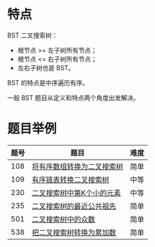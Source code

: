# 特点

BST 二叉搜索树：

- 根节点 >= 左子树所有节点；
- 根节点 <= 右子树所有节点；
- 左右子树也是 BST。

BST 的特点是中序遍历有序。

一般 BST 题目从定义和特点两个角度出发解决。

# 题目举例

| 题号 | 题目                                                         | 难度 |
| ---- | ------------------------------------------------------------ | ---- |
| 108  | [将有序数组转换为二叉搜索树](https://github.com/BarryBean/AlgorithmNotes/blob/master/%E4%BA%8C%E5%8F%89%E6%A0%91/BST%E9%A2%98%E7%9B%AE/108%E5%B0%86%E6%9C%89%E5%BA%8F%E6%95%B0%E7%BB%84%E8%BD%AC%E6%8D%A2%E4%B8%BA%E4%BA%8C%E5%8F%89%E6%90%9C%E7%B4%A2%E6%A0%91.md) | 简单 |
| 109  | [有序链表转换二叉搜索树](https://github.com/BarryBean/AlgorithmNotes/blob/master/%E4%BA%8C%E5%8F%89%E6%A0%91/BST%E9%A2%98%E7%9B%AE/109%E6%9C%89%E5%BA%8F%E9%93%BE%E8%A1%A8%E8%BD%AC%E6%8D%A2%E4%BA%8C%E5%8F%89%E6%90%9C%E7%B4%A2%E6%A0%91.md) | 中等 |
| 230  | [二叉搜索树中第K个小的元素](https://github.com/BarryBean/AlgorithmNotes/blob/master/%E4%BA%8C%E5%8F%89%E6%A0%91/BST%E9%A2%98%E7%9B%AE/230%E4%BA%8C%E5%8F%89%E6%90%9C%E7%B4%A2%E6%A0%91%E4%B8%AD%E7%AC%ACK%E4%B8%AA%E5%B0%8F%E7%9A%84%E5%85%83%E7%B4%A0.md) | 中等 |
| 235  | [二叉搜索树的最近公共祖先](https://github.com/BarryBean/AlgorithmNotes/blob/master/%E4%BA%8C%E5%8F%89%E6%A0%91/BST%E9%A2%98%E7%9B%AE/235%E4%BA%8C%E5%8F%89%E6%90%9C%E7%B4%A2%E6%A0%91%E7%9A%84%E6%9C%80%E8%BF%91%E5%85%AC%E5%85%B1%E7%A5%96%E5%85%88.md) | 简单 |
| 501  | [二叉搜索树中的众数](https://github.com/BarryBean/AlgorithmNotes/blob/master/%E4%BA%8C%E5%8F%89%E6%A0%91/BST%E9%A2%98%E7%9B%AE/501%E4%BA%8C%E5%8F%89%E6%90%9C%E7%B4%A2%E6%A0%91%E4%B8%AD%E7%9A%84%E4%BC%97%E6%95%B0.md) | 简单 |
| 538  | [把二叉搜索树转换为累加数](https://github.com/BarryBean/AlgorithmNotes/blob/master/%E4%BA%8C%E5%8F%89%E6%A0%91/BST%E9%A2%98%E7%9B%AE/538%E6%8A%8A%E4%BA%8C%E5%8F%89%E6%90%9C%E7%B4%A2%E6%A0%91%E8%BD%AC%E6%8D%A2%E4%B8%BA%E7%B4%AF%E5%8A%A0%E6%95%B0.md) | 简单 |

